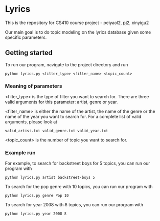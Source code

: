 # Lyrics

This is the repository for CS410 course project - peiyaol2, pj2, xinyigu2

Our main goal is to do topic modeling on the lyrics database given some specific parameters.

## Getting started
To run our program, navigate to the project directory and run
```
python lyrics.py <filter_type> <filter_name> <topic_count>
```

### Meaning of parameters
<filter_type> is the type of filter you want to search for. There are three valid arguments for this parameter: artist, genre or year.

<filter_name> is either the name of the artist, the name of the genre or the name of the year you want to search for.
For a complete list of valid arguments, please look at
```
valid_artist.txt valid_genre.txt valid_year.txt
```

<topic_count> is the number of topic you want to search for.
  
### Example run
For example, to search for backstreet boys for 5 topics, you can run our program with
```
python lyrics.py artist backstreet-boys 5
```

To search for the pop genre with 10 topics, you can run our program with
```
python lyrics.py genre Pop 10
```

To search for year 2008 with 8 topics, you can run our program with
```
python lyrics.py year 2008 8
```
